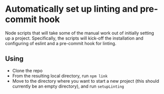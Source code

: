 # Automatically set up linting and pre-commit hook

Node scripts that will take some of the manual work out of initially setting up a project.
Specifically, the scripts will kick-off the installation and configuring of eslint and a pre-commit hook for linting.

## Using
* Clone the repo
* From the resulting local directory, run `npm link`
* Move to the directory where you want to start a new project (this should currently be an empty directory), and run `setupLinting`